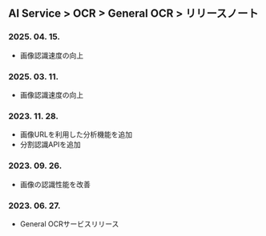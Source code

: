 ## AI Service > OCR > General OCR > リリースノート

### 2025. 04. 15.
* 画像認識速度の向上

### 2025. 03. 11.
* 画像認識速度の向上

### 2023. 11. 28.
* 画像URLを利用した分析機能を追加
* 分割認識APIを追加

### 2023. 09. 26.
* 画像の認識性能を改善

### 2023. 06. 27.
* General OCRサービスリリース

